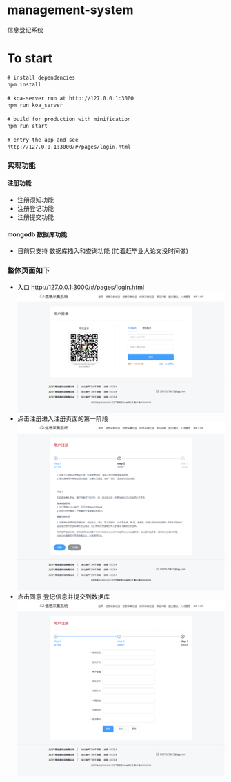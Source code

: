 # management-system
信息登记系统
# To start
```
# install dependencies
npm install

# koa-server run at http://127.0.0.1:3000
npm run koa_server

# build for production with minification
npm run start

# entry the app and see
http://127.0.0.1:3000/#/pages/login.html
```
### 实现功能
#### 注册功能
* 注册须知功能
* 注册登记功能
* 注册提交功能
#### mongodb 数据库功能
* 目前只支持 数据库插入和查询功能 (忙着赶毕业大论文没时间做)
### 整体页面如下
* 入口 http://127.0.0.1:3000/#/pages/login.html
![image](./introduce/pages_login.png)
* 点击注册进入注册页面的第一阶段
![image](./introduce/pages_register_notice.png)
* 点击同意 登记信息并提交到数据库
![image](./introduce/pages_register.png)